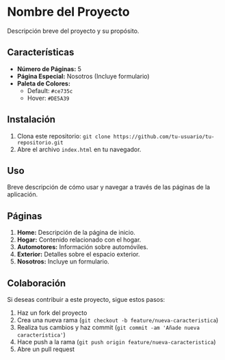# Nombre del Proyecto

Descripción breve del proyecto y su propósito.

## Características

- **Número de Páginas:** 5
- **Página Especial:** Nosotros (Incluye formulario)
- **Paleta de Colores:**
  - Default: `#ce735c`
  - Hover: `#DE5A39`

## Instalación

1. Clona este repositorio: `git clone https://github.com/tu-usuario/tu-repositorio.git`
2. Abre el archivo `index.html` en tu navegador.

## Uso

Breve descripción de cómo usar y navegar a través de las páginas de la aplicación.

## Páginas

1. **Home:** Descripción de la página de inicio.
2. **Hogar:** Contenido relacionado con el hogar.
3. **Automotores:** Información sobre automóviles.
4. **Exterior:** Detalles sobre el espacio exterior.
5. **Nosotros:** Incluye un formulario.

## Colaboración

Si deseas contribuir a este proyecto, sigue estos pasos:

1. Haz un fork del proyecto
2. Crea una nueva rama (`git checkout -b feature/nueva-caracteristica`)
3. Realiza tus cambios y haz commit (`git commit -am 'Añade nueva característica'`)
4. Hace push a la rama (`git push origin feature/nueva-caracteristica`)
5. Abre un pull request
